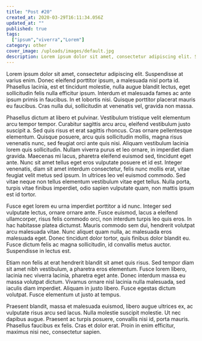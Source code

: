 ```yaml
---
title: "Post #20"
created_at: 2020-03-29T16:11:34.056Z
updated_at: ""
published: true
tags:
  ["ipsum","viverra","Lorem"]
category: other
cover_image: /uploads/images/default.jpg
description: Lorem ipsum dolor sit amet, consectetur adipiscing elit. Suspendisse at varius enim. Donec eleifend porttitor ipsum, a malesuada nisl porta id. Phasellus lacinia, est et tincidunt molestie, nulla augue blandit lectus, eget sollicitudin felis nulla efficitur ipsum. Interdum et malesuada fames ac ante ipsum primis in faucibus. In et lobortis nisi. Quisque porttitor placerat mauris eu faucibus. Cras nulla dui, sollicitudin at venenatis vel, gravida non massa.
---
```

Lorem ipsum dolor sit amet, consectetur adipiscing elit. Suspendisse at varius enim. Donec eleifend porttitor ipsum, a malesuada nisl porta id. Phasellus lacinia, est et tincidunt molestie, nulla augue blandit lectus, eget sollicitudin felis nulla efficitur ipsum. Interdum et malesuada fames ac ante ipsum primis in faucibus. In et lobortis nisi. Quisque porttitor placerat mauris eu faucibus. Cras nulla dui, sollicitudin at venenatis vel, gravida non massa.

Phasellus dictum at libero et pulvinar. Vestibulum tristique velit elementum arcu tempor tempor. Curabitur sagittis arcu arcu, eleifend vestibulum justo suscipit a. Sed quis risus et erat sagittis rhoncus. Cras ornare pellentesque elementum. Quisque posuere, arcu quis sollicitudin mollis, magna risus venenatis nunc, sed feugiat orci ante quis nisi. Aliquam vestibulum lacinia lorem quis sollicitudin. Nullam viverra purus et leo ornare, in imperdiet diam gravida. Maecenas mi lacus, pharetra eleifend euismod sed, tincidunt eget ante. Nunc sit amet tellus eget eros vulputate posuere et id est. Integer venenatis, diam sit amet interdum consectetur, felis nunc mollis erat, vitae feugiat velit metus sed ipsum. In ultrices leo vel euismod commodo. Sed vitae neque non tellus elementum vestibulum vitae eget tellus. Nulla porta, turpis vitae finibus imperdiet, odio sapien vulputate quam, non mattis ipsum est id tortor.

Fusce eget lorem eu urna imperdiet porttitor a id nunc. Integer sed vulputate lectus, ornare ornare ante. Fusce euismod, lacus a eleifend ullamcorper, risus felis commodo orci, non interdum turpis leo quis eros. In hac habitasse platea dictumst. Mauris commodo sem dui, hendrerit volutpat arcu malesuada vitae. Nunc aliquet quam nulla, ac malesuada eros malesuada eget. Donec tincidunt dolor tortor, quis finibus dolor blandit eu. Fusce dictum felis ac magna sollicitudin, id convallis metus auctor. Suspendisse in lectus est.

Etiam non felis at erat hendrerit blandit sit amet quis risus. Sed tempor diam sit amet nibh vestibulum, a pharetra eros elementum. Fusce lorem libero, lacinia nec viverra lacinia, pharetra eget ante. Donec interdum massa eu massa volutpat dictum. Vivamus ornare nisl lacinia nulla malesuada, sed iaculis diam imperdiet. Aliquam in justo libero. Fusce egestas dictum volutpat. Fusce elementum ut justo at tempus.

Praesent blandit, massa et malesuada euismod, libero augue ultrices ex, ac vulputate risus arcu sed lacus. Nulla molestie suscipit molestie. Ut nec dapibus augue. Praesent ac turpis posuere, convallis nisi id, porta mauris. Phasellus faucibus ex felis. Cras et dolor erat. Proin in enim efficitur, maximus nisi nec, consectetur sapien.
      
  